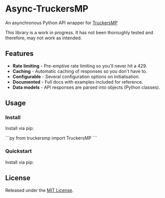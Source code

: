 <h1>Async-TruckersMP</h1>
<p>An asynchronous Python API wrapper for <a href="https://truckersmp.com/">TruckersMP</a></p>

<p>This library is a work in progress. It has not been thoroughly tested and therefore, may not work as intended.</p>


<h2>Features</h2>
<ul>
<li><b>Rate limiting</b> - Pre-emptive rate limiting so you'll never hit a 429.</li>
<li><b>Caching</b> - Automatic caching of responses so you don't have to.</li>
<li><b>Configurable</b> - Several configuration options on initialisation.</li>
<li><b>Documented</b> - Full docs with examples included for reference.</li>
<li><b>Data models</b> - API responses are parsed into objects (Python classes).</li>
</ul>


<h2>Usage</h2>
<h3>Install</h3>
<p>Install via pip:</p>
```py
from truckersmp import TruckersMP
```


<h3>Quickstart</h3>
<p>Install via pip:</p>

<h2>License</h2>
<p>Released under the <a href="https://www.gnu.org/licenses/gpl-3.0.en.html">MIT License</a>.</p>
